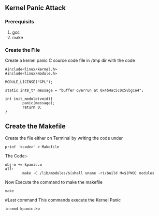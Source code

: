 ## Kernel Panic Attack

### Prerequisits
1. gcc
2. make

### Create the File
Create a kernel panic C source code file in /tmp dir 
with the code
```
#include<linux/kernel.h>
#include<linux/module.h>

MODULE_LICENSE("GPL");

static int8_t* message = "buffer overrun at 0x4b4ac5c0x5vbgce4";

int init_module(void){
        panic(message);
        return 0;
}

```
## Create the Makefile
Create the file either on Terminal by writing the code under 
```
prinf '<code>' > Makefile
```
The Code:-

```
obj-m += kpanic.o
all:
        make -C /lib/modules/$(shell uname -r)/build M=$(PWD) modules
```
Now Execute the command to make the makefile
```
make
```

#Last command
This commands execute the Kernel Panic
```
insmod kpanic.ko
```
